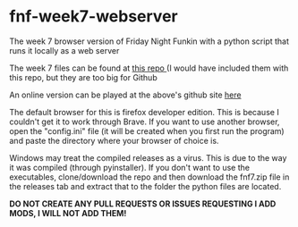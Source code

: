 # fnf-week7-webserver
The week 7 browser version of Friday Night Funkin with a python script that runs it locally as a web server

The week 7 files can be found at [this repo ](https://github.com/hyperwood/hyperwood.github.io/tree/main/fnf7) (I would have included them with this repo, but they are too big for Github

An online version can be played at the above's github site [here](https://hyperwood.github.io/fnf7/)

The default browser for this is firefox developer edition. This is because I couldn't get it to work through Brave. If you want to use another browser, open the "config.ini" file (it will be created when you first run the program) and paste the directory where your browser of choice is.

Windows may treat the compiled releases as a virus. This is due to the way it was compiled (through pyinstaller). If you don't want to use the executables, clone/download the repo and then download the fnf7.zip file in the releases tab and extract that to the folder the python files are located.

**DO NOT CREATE ANY PULL REQUESTS OR ISSUES REQUESTING I ADD MODS, I WILL NOT ADD THEM!**
